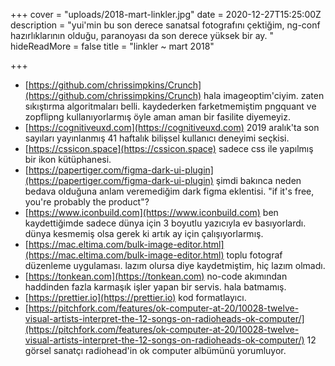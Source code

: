 +++
cover = "uploads/2018-mart-linkler.jpg"
date = 2020-12-27T15:25:00Z
description = "yui'min bu son derece sanatsal fotografını çektiğim, ng-conf hazırlıklarının olduğu, paranoyası da son derece yüksek bir ay. "
hideReadMore = false
title = "linkler ~ mart 2018"

+++
* [https://github.com/chrissimpkins/Crunch](https://github.com/chrissimpkins/Crunch) hala imageoptim'ciyim. zaten sıkıştırma algoritmaları belli. kaydederken farketmemiştim pngquant ve zopflipng kullanıyorlarmış öyle aman aman bir fasilite diyemeyiz.
* [https://cognitiveuxd.com](https://cognitiveuxd.com) 2019 aralık'ta son sayıları yayınlanmış 41 haftalık bilişsel kullanıcı deneyimi seçkisi.
* [https://cssicon.space](https://cssicon.space) sadece css ile yapılmış bir ikon kütüphanesi.
* [https://papertiger.com/figma-dark-ui-plugin](https://papertiger.com/figma-dark-ui-plugin) şimdi bakınca neden bedava olduğuna anlam veremediğim dark figma eklentisi. "if it's free, you're probably the product"?
* [https://www.iconbuild.com](https://www.iconbuild.com) ben kaydettiğimde sadece dünya için 3 boyutlu yazıcıyla ev basıyorlardı. dünya kesmemiş olsa gerek ki artık ay için çalışıyorlarmış.
* [https://mac.eltima.com/bulk-image-editor.html](https://mac.eltima.com/bulk-image-editor.html) toplu fotograf düzenleme uygulaması. lazım olursa diye kaydetmiştim, hiç lazım olmadı.
* [https://tonkean.com](https://tonkean.com) no-code akımından haddinden fazla karmaşık işler yapan bir servis. hala batmamış.
* [https://prettier.io](https://prettier.io) kod formatlayıcı.
* [https://pitchfork.com/features/ok-computer-at-20/10028-twelve-visual-artists-interpret-the-12-songs-on-radioheads-ok-computer/](https://pitchfork.com/features/ok-computer-at-20/10028-twelve-visual-artists-interpret-the-12-songs-on-radioheads-ok-computer/) 12 görsel sanatçı radiohead'in ok computer albümünü yorumluyor.